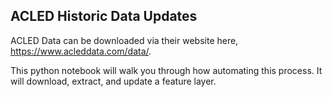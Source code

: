 ## ACLED Historic Data Updates
ACLED Data can be downloaded via their website here, https://www.acleddata.com/data/. 

This python notebook will walk you through how automating this process. It will download, extract, and update a feature layer.